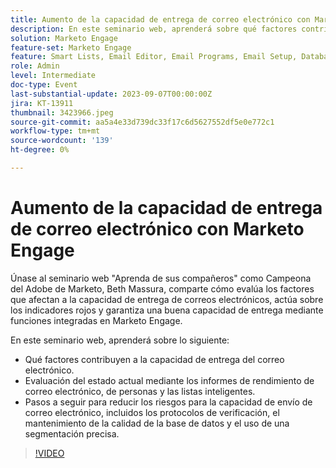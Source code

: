 ```yaml
---
title: Aumento de la capacidad de entrega de correo electrónico con Marketo Engage
description: En este seminario web, aprenderá sobre qué factores contribuyen a la capacidad de envío de correo electrónico.  Evaluación del estado actual mediante los informes de rendimiento de correo electrónico, de personas y las listas inteligentes.  Pasos a seguir para reducir los riesgos para la capacidad de envío de correo electrónico, incluidos los protocolos de verificación, el mantenimiento de la calidad de la base de datos y el uso de una segmentación precisa.
solution: Marketo Engage
feature-set: Marketo Engage
feature: Smart Lists, Email Editor, Email Programs, Email Setup, Database, Target Account Management, Deliverability, Performance Insights,
role: Admin
level: Intermediate
doc-type: Event
last-substantial-update: 2023-09-07T00:00:00Z
jira: KT-13911
thumbnail: 3423966.jpeg
source-git-commit: aa5a4e33d739dc33f17c6d5627552df5e0e772c1
workflow-type: tm+mt
source-wordcount: '139'
ht-degree: 0%

---
```



# Aumento de la capacidad de entrega de correo electrónico con Marketo Engage

Únase al seminario web &quot;Aprenda de sus compañeros&quot; como Campeona del Adobe de Marketo, Beth Massura, comparte cómo evalúa los factores que afectan a la capacidad de entrega de correos electrónicos, actúa sobre los indicadores rojos y garantiza una buena capacidad de entrega mediante funciones integradas en Marketo Engage.

En este seminario web, aprenderá sobre lo siguiente:
* Qué factores contribuyen a la capacidad de entrega del correo electrónico.
* Evaluación del estado actual mediante los informes de rendimiento de correo electrónico, de personas y las listas inteligentes.
* Pasos a seguir para reducir los riesgos para la capacidad de envío de correo electrónico, incluidos los protocolos de verificación, el mantenimiento de la calidad de la base de datos y el uso de una segmentación precisa.

>[!VIDEO](https://video.tv.adobe.com/v/3423966/?learn=on)
